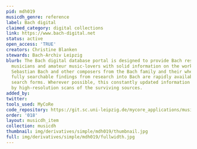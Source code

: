 ```yaml
---
pid: mdh019
musicdh_genre: reference
label: Bach digital
claimed_category: digital collections
link: https://www.bach-digital.net
status: active
open_access: 'TRUE'
creators: Christine Blanken
stewards: Bach-Archiv Leipzig
blurb: The Bach digital database portal is designed to provide Bach researchers, professional
  musicians and amateur music-lovers with solid information on the works of Johann
  Sebastian Bach and other composers from the Bach family and their whereabouts. Detailed,
  fully searchable findings from research into Bach are rapidly available via various
  search forms. Wherever possible, this constantly updated information is accompanied
  by high-resolution scans of the surviving sources.
added_by:
twitter:
tools_used: MyCoRe
code_repository: https://git.sc.uni-leipzig.de/mycore_applications/music
order: '018'
layout: musicdh_item
collection: musicdh
thumbnail: img/derivatives/simple/mdh019/thumbnail.jpg
full: img/derivatives/simple/mdh019/fullwidth.jpg
---
```

